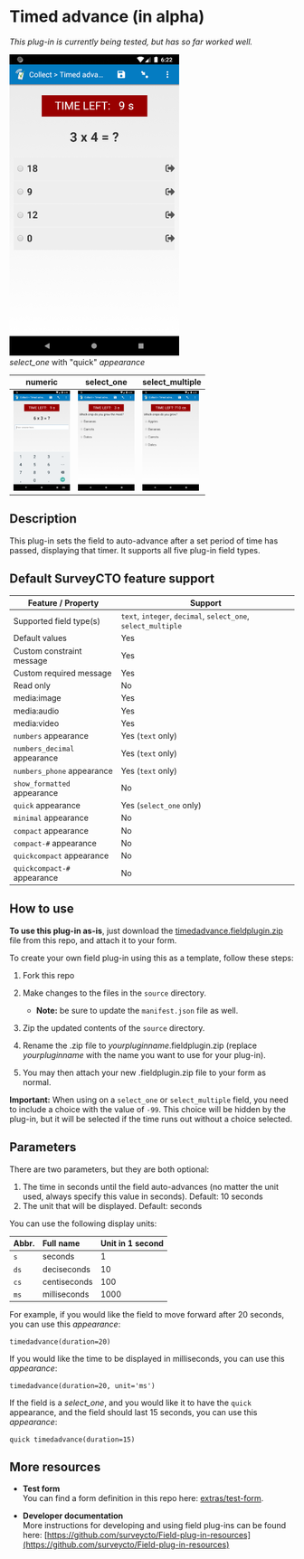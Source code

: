 # Timed advance (in alpha)

*This plug-in is currently being tested, but has so far worked well.*


![Quick appearance](extras/preview-images/quick.png)  
*select_one* with "quick" *appearance*


| numeric | select_one | select_multiple |
| --- | --- | --- |
| <img src="extras/preview-images/numeric.png" alt="numeric" title="numeric" width="100px"/> | <img src="extras/preview-images/select_one.png" alt="select_one" title="select_one" width="100px"/> | <img src="extras/preview-images/select_multiple.png" alt="select_multiple" title="select_multiple" width="100px"/> |

## Description

This plug-in sets the field to auto-advance after a set period of time has passed, displaying that timer. It supports all five plug-in field types.

## Default SurveyCTO feature support

| Feature / Property | Support |
| --- | --- |
| Supported field type(s) | `text`, `integer`, `decimal`, `select_one`, `select_multiple`|
| Default values | Yes |
| Custom constraint message | Yes |
| Custom required message | Yes |
| Read only | No |
| media:image | Yes |
| media:audio | Yes |
| media:video | Yes |
| `numbers` appearance | Yes (`text` only) |
| `numbers_decimal` appearance | Yes (`text` only) |
| `numbers_phone` appearance | Yes (`text` only) |
| `show_formatted` appearance | No |
| `quick` appearance | Yes (`select_one` only) |
| `minimal` appearance | No |
| `compact` appearance | No |
| `compact-#` appearance | No |
| `quickcompact` appearance | No |
| `quickcompact-#` appearance | No |

## How to use

**To use this plug-in as-is**, just download the [timedadvance.fieldplugin.zip](timedadvance.fieldplugin.zip) file from this repo, and attach it to your form.

To create your own field plug-in using this as a template, follow these steps:

1. Fork this repo
1. Make changes to the files in the `source` directory.

    * **Note:** be sure to update the `manifest.json` file as well.

1. Zip the updated contents of the `source` directory.
1. Rename the .zip file to *yourpluginname*.fieldplugin.zip (replace *yourpluginname* with the name you want to use for your plug-in).
1. You may then attach your new .fieldplugin.zip file to your form as normal.

**Important:** When using on a `select_one` or `select_multiple` field, you need to include a choice with the value of `-99`. This choice will be hidden by the plug-in, but it will be selected if the time runs out without a choice selected.

## Parameters
There are two parameters, but they are both optional:
1. The time in seconds until the field auto-advances (no matter the unit used, always specify this value in seconds). Default: 10 seconds
1. The unit that will be displayed. Default: seconds

You can use the following display units:

|**Abbr.**|**Full name**|**Unit in 1 second**|
|:---|:---|:---|
|`s`|seconds|1
|`ds`|deciseconds|10
|`cs`|centiseconds|100
|`ms`|milliseconds|1000

For example, if you would like the field to move forward after 20 seconds, you can use this *appearance*:

    timedadvance(duration=20)

If you would like the time to be displayed in milliseconds, you can use this *appearance*:

    timedadvance(duration=20, unit='ms')

If the field is a *select_one*, and you would like it to have the `quick` appearance, and the field should last 15 seconds, you can use this *appearance*:

    quick timedadvance(duration=15)

## More resources

* **Test form**  
You can find a form definition in this repo here: [extras/test-form](extras/test-form).

* **Developer documentation**  
More instructions for developing and using field plug-ins can be found here: [https://github.com/surveycto/Field-plug-in-resources](https://github.com/surveycto/Field-plug-in-resources)